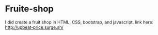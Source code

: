 # Fruite-shop
I did create a fruit shop in HTML, CSS, bootstrap, and javascript.
link here: http://upbeat-price.surge.sh/
